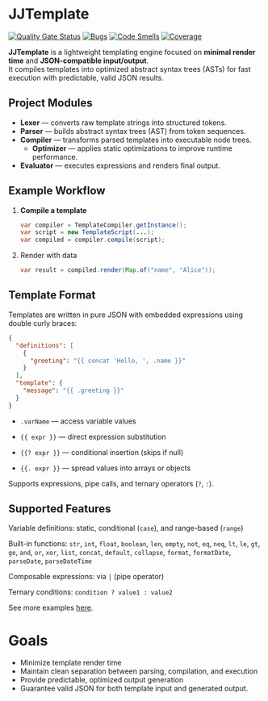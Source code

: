 # JJTemplate

[![Quality Gate Status](https://sonarcloud.io/api/project_badges/measure?project=sibmaks_jjtemplate&metric=alert_status)](https://sonarcloud.io/summary/new_code?id=sibmaks_jjtemplate)
[![Bugs](https://sonarcloud.io/api/project_badges/measure?project=sibmaks_jjtemplate&metric=bugs)](https://sonarcloud.io/summary/new_code?id=sibmaks_jjtemplate)
[![Code Smells](https://sonarcloud.io/api/project_badges/measure?project=sibmaks_jjtemplate&metric=code_smells)](https://sonarcloud.io/summary/new_code?id=sibmaks_jjtemplate)
[![Coverage](https://sonarcloud.io/api/project_badges/measure?project=sibmaks_jjtemplate&metric=coverage)](https://sonarcloud.io/summary/new_code?id=sibmaks_jjtemplate)

**JJTemplate** is a lightweight templating engine focused on **minimal render time** and
**JSON-compatible input/output**.  
It compiles templates into optimized abstract syntax trees (ASTs) for fast execution with predictable, valid JSON
results.

## Project Modules

- **Lexer** — converts raw template strings into structured tokens.
- **Parser** — builds abstract syntax trees (AST) from token sequences.
- **Compiler** — transforms parsed templates into executable node trees.
    - **Optimizer** — applies static optimizations to improve runtime performance.
- **Evaluator** — executes expressions and renders final output.

## Example Workflow

1. **Compile a template**
   ```java
   var compiler = TemplateCompiler.getInstance();
   var script = new TemplateScript(...);
   var compiled = compiler.compile(script);
   ```
2. Render with data
    ```java
    var result = compiled.render(Map.of("name", "Alice"));
    ```

## Template Format

Templates are written in pure JSON with embedded expressions using double curly braces:

```json
{
  "definitions": [
    {
      "greeting": "{{ concat 'Hello, ', .name }}"
    }
  ],
  "template": {
    "message": "{{ .greeting }}"
  }
}
```

- `.varName` — access variable values

- `{{ expr }}` — direct expression substitution

- `{{? expr }}` — conditional insertion (skips if null)

- `{{. expr }}` — spread values into arrays or objects

Supports expressions, pipe calls, and ternary operators (`?`, `:`).

## Supported Features

Variable definitions: static, conditional (`case`), and range-based (`range`)

Built-in functions: `str`, `int`, `float`, `boolean`, `len`, `empty`, `not`, `eq`, `neq`, `lt`, `le`, `gt`, `ge`, `and`,
`or`, `xor`, `list`, `concat`, `default`, `collapse`, `format`, `formatDate`, `parseDate`, `parseDateTime`

Composable expressions: via `|` (pipe operator)

Ternary conditions: `condition ? value1 : value2`

See more examples [here](examples.md).

# Goals

* Minimize template render time
* Maintain clean separation between parsing, compilation, and execution
* Provide predictable, optimized output generation
* Guarantee valid JSON for both template input and generated output.